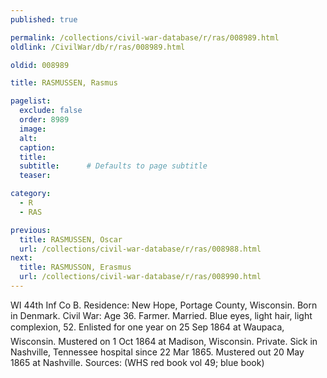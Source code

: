 ```yaml
---
published: true

permalink: /collections/civil-war-database/r/ras/008989.html
oldlink: /CivilWar/db/r/ras/008989.html

oldid: 008989

title: RASMUSSEN, Rasmus

pagelist:
  exclude: false
  order: 8989
  image: 
  alt:
  caption:
  title:
  subtitle:      # Defaults to page subtitle
  teaser:

category: 
  - R 
  - RAS

previous:
  title: RASMUSSEN, Oscar
  url: /collections/civil-war-database/r/ras/008988.html  
next:
  title: RASMUSSON, Erasmus
  url: /collections/civil-war-database/r/ras/008990.html   
---
```

WI 44th Inf Co B. Residence: New Hope, Portage County, Wisconsin. Born in Denmark. Civil War: Age 36. Farmer. Married. Blue eyes, light hair, light complexion, 5&#146;2&#148;. Enlisted for one year on 25 Sep 1864 at Waupaca, Wisconsin. Mustered on 1 Oct 1864 at Madison, Wisconsin. Private. Sick in Nashville, Tennessee hospital since 22 Mar 1865. Mustered out 20 May 1865 at Nashville. Sources: (WHS red book vol 49; blue book)